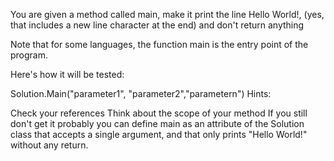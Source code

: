 You are given a method called main, make it print the line Hello World!, (yes, that includes a new line character at the end) and don't return anything

Note that for some languages, the function main is the entry point of the program.

Here's how it will be tested:

   Solution.Main("parameter1", "parameter2","parametern")
Hints:

Check your references
Think about the scope of your method
If you still don't get it probably you can define main as an attribute of the Solution class that accepts a single argument, and that only prints "Hello World!" without any return.
